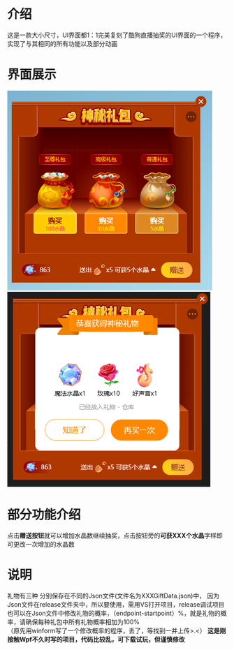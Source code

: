 # 介绍
这是一款大小尺寸，UI界面都1：1完美复刻了酷狗直播抽奖的UI界面的一个程序，实现了与其相同的所有功能以及部分动画
# 界面展示
![image](https://github.com/MoYu030/KuGouLottery-WPF/blob/main/Resources/131058.png)
![image](https://github.com/MoYu030/KuGouLottery-WPF/blob/main/Resources/131020.png)
# 部分功能介绍
点击**赠送按钮**就可以增加水晶数继续抽奖，点击按钮旁的**可获XXX个水晶**字样即可更改一次增加的水晶数
# 说明
礼物有三种 分别保存在不同的Json文件(文件名为XXXGiftData.json)中，
因为Json文件在release文件夹中，所以要使用，需用VS打开项目，release调试项目<br>
也可以在Json文件中修改礼物的概率，（endpoint-startpoint）%，就是礼物的概率，请确保每种礼包中所有礼物概率相加为100%<br>
（原先用winform写了一个修改概率的程序，丢了，等找到一并上传>.<）
**这是刚接触Wpf不久时写的项目，代码比较乱，可下载试玩，但谨慎修改**
